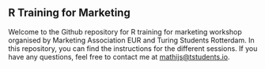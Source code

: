 ## R Training for Marketing
Welcome to the Github repository for R training for marketing workshop organised by Marketing Association EUR and Turing Students Rotterdam. In this repository, you can find the instructions for the different sessions. If you have any questions, feel free to contact me at [mathijs@tstudents.io](mailto:mathijs@tstudents.io).
